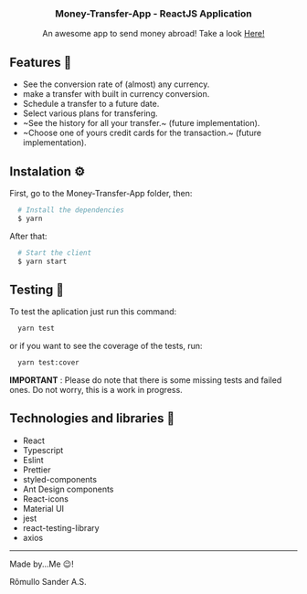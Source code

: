 <h3 align="center">
	Money-Transfer-App - ReactJS Application
</h3>
<p align="center">
  An awesome app to send money abroad! Take a look
  <a href="https://brave-kowalevski-affe86.netlify.app/">
    Here!
  </a>
</p>


## Features 📄

* See the conversion rate of (almost) any currency.
* make a transfer with built in currency conversion.
* Schedule a transfer to a future date.
* Select various plans for transfering.
* ~See the history for all your transfer.~ (future implementation).
* ~Choose one of yours credit cards for the transaction.~ (future implementation).

## Instalation ⚙

First, go to the Money-Transfer-App folder, then:

```bash
  # Install the dependencies
  $ yarn
```

After that:

```bash
  # Start the client
  $ yarn start
```

## Testing 🧪

To test the aplication just run this command:

```bash
  yarn test
```

or if you want to see the coverage of the tests, run:

```bash
  yarn test:cover
```

**IMPORTANT** : Please do note that there is some missing tests and failed ones. Do not worry, this is a work in progress.

## Technologies and libraries 📕

* React
* Typescript
* Eslint
* Prettier
* styled-components
* Ant Design components
* React-icons
* Material UI
* jest
* react-testing-library
* axios

---

Made by...Me 😉!

Rômullo Sander A.S.
